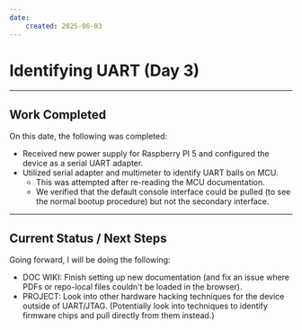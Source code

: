 ```yaml
---
date:
    created: 2025-06-03
---
```


# Identifying UART (Day 3)

<!-- more -->

---

## Work Completed

On this date, the following was completed:

- Received new power supply for Raspberry PI 5 and configured the device as a serial UART adapter.
- Utilized serial adapter and multimeter to identify UART balls on MCU.
    - This was attempted after re-reading the MCU documentation.
    - We verified that the default console interface could be pulled (to see the normal bootup procedure) but not the secondary interface.

---

## Current Status / Next Steps

Going forward, I will be doing the following:

- DOC WIKI: Finish setting up new documentation (and fix an issue where PDFs or repo-local files couldn't be loaded in the browser).
- PROJECT: Look into other hardware hacking techniques for the device outside of UART/JTAG. (Potentially look into techniques to identify firmware chips and pull directly from them instead.)